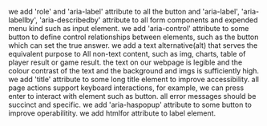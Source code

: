 we add 'role' and 'aria-label' attribute to all the button and 'aria-label', 'aria-labellby', 'aria-describedby' attribute to all form components and expended menu kind such as input element.
we add 'aria-control' attribute to some button to define control relationships between elements, such as the button which can set the true answer.
we add a text alternative(alt) that serves the equivalent purpose to All non-text content, such as img, charts, table of player result or game result.
the text on our webpage is legible and the colour contrast of the text and the background and imgs is sufficiently high.
we add 'title' attribute to some long title element to improve accessibility.
all page actions support keyboard interactions, for example, we can press enter to interact with element such as button.
all error messages should be succinct and specific.
we add 'aria-haspopup' attribute to some button to improve operabilitity.
we add htmlfor attribute to label element.

